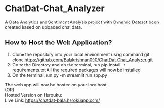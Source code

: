 # ChatDat-Chat_Analyzer
A Data Analytics and Sentiment Analysis project with Dynamic Dataset been created based on uploaded chat data.

## How to Host the Web Application?
1. Clone the repository into your local environment using command git clone https://github.com/Balakrishnan000/ChatDat-Chat_Analyzer.git <br>
2. Go to the Directory and on the terminal, run pip install -r requirements.txt All the required packages will now be installed.<br>
3. On the terminal, run py -m streamlit run app.py <br>

The web app will now be hosted on your localhost.
<br>
(OR)<br>
Hosted Version on Herouku:<br>
Live Link: https://chatdat-bala.herokuapp.com/
